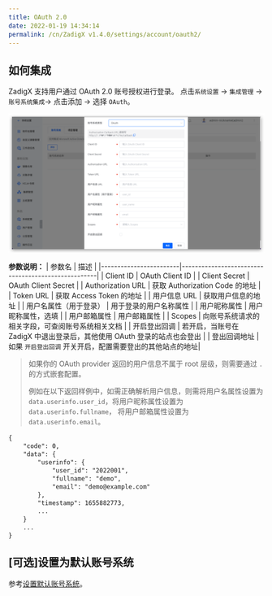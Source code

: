 ```yaml
---
title: OAuth 2.0
date: 2022-01-19 14:34:14
permalink: /cn/ZadigX v1.4.0/settings/account/oauth2/
---
```


## 如何集成

ZadigX 支持用户通过 OAuth 2.0 账号授权进行登录。 点击`系统设置` -> `集成管理` -> `账号系统集成`-> 点击添加 -> 选择 `OAuth`。

![oauth](../_images/user_account_oauth2.png)

**参数说明：**
| 参数名                 | 描述                                                 |
|------------------------|----------------------------------------------------|
| Client ID              | OAuth Client ID                                    |
| Client Secret          | OAuth Client Secret                                |
| Authorization URL      | 获取 Authorization Code 的地址                       |
| Token URL              | 获取 Access Token 的地址                             |
| 用户信息 URL            | 获取用户信息的地址                                     |
| 用户名属性（用于登录）     | 用于登录的用户名称属性                                 |
| 用户昵称属性             | 用户昵称属性，选填                                     |
| 用户邮箱属性             | 用户邮箱属性                                          |
| Scopes                 | 向账号系统请求的相关字段，可查阅账号系统相关文档            |
| 开启登出回调             | 若开启，当账号在 ZadigX 中退出登录后，其他使用 OAuth 登录的站点也会登出 |
| 登出回调地址             | 如果 `开启登出回调` 开关开启，配置需要登出的其他站点的地址|

> 如果你的 OAuth provider 返回的用户信息不属于 root 层级，则需要通过 `.` 的方式嵌套配置。
>
> 例如在以下返回样例中，如需正确解析用户信息，则需将用户名属性设置为 `data.userinfo.user_id`，将用户昵称属性设置为 `data.userinfo.fullname`， 将用户邮箱属性设置为 `data.userinfo.email`。
```
{
    "code": 0,
    "data": {
        "userinfo": {
            "user_id": "2022001",
            "fullname": "demo",
            "email": "demo@example.com"
        },
        "timestamp": 1655882773,
        ...
    }
    ...
}
```

## [可选]设置为默认账号系统
参考[设置默认账号系统](/ZadigX%20v1.4.0/settings/account/ldap/#可选-设置为默认账号系统)。
